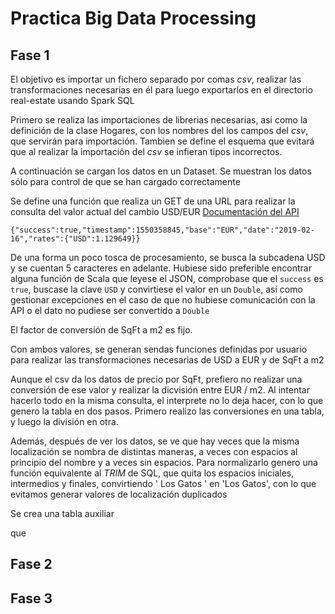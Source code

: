 # Practica Big Data Processing

## Fase 1

El objetivo es importar un fichero separado por comas *csv*, realizar las transformaciones necesarias en él para luego exportarlos en el directorio real-estate usando Spark SQL

Primero se realiza las importaciones de librerias necesarias, asi como la definición de la clase Hogares, con los nombres del los campos del *csv*, que servirán para importación. Tambien se define el esquema que evitará que al realizar la importación del *csv* se infieran tipos incorrectos.

A continuación se cargan los datos en un Dataset. Se muestran los datos sólo para control de que se han cargado correctamente

Se define una función que realiza un GET de una URL para realizar la consulta del valor actual del cambio USD/EUR [Documentación del API](https://fixer.io/documentation)

`{"success":true,"timestamp":1550358845,"base":"EUR","date":"2019-02-16","rates":{"USD":1.129649}}`

De una forma un poco tosca de procesamiento, se busca la subcadena USD y se cuentan 5 caracteres en adelante. Hubiese sido preferible encontrar alguna función de Scala que leyese el JSON, comprobase que el `success` es `true`, buscase la clave `USD` y convirtiese el valor en un `Double`, así como gestionar excepciones en el caso de que no hubiese comunicación con la API o el dato no pudiese ser convertido a `Double`

El factor de conversión de SqFt a m2 es fijo.

Con ambos valores, se generan sendas funciones definidas por usuario para realizar las transformaciones necesarias de USD a EUR y de SqFt a m2

Aunque el csv da los datos de precio por SqFt, prefiero no realizar una conversión de ese valor y realizar la dicvisión entre EUR / m2. Al intentar hacerlo todo en la misma consulta, el interprete no lo deja hacer, con lo que genero la tabla en dos pasos. Primero realizo las conversiones en una tabla, y luego la división en otra.

Además, después de ver los datos, se ve que hay veces que la misma localización se nombra de distintas maneras, a veces con espacios al principio del nombre y a veces sin espacios. Para normalizarlo genero una función equivalente al *TRIM* de SQL, que quita los espacios iniciales, intermedios y finales, convirtiendo '   Los    Gatos  ' en 'Los Gatos', con lo que evitamos generar valores de localización duplicados



Se crea una tabla auxiliar


que 

## Fase 2

## Fase 3
